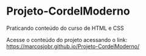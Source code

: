 # Projeto-CordelModerno
 Praticando conteúdo do curso de HTML e CSS
 
 Acesse o conteúdo do projeto acessando o link: https://marcosjobr.github.io/Projeto-CordelModerno/

